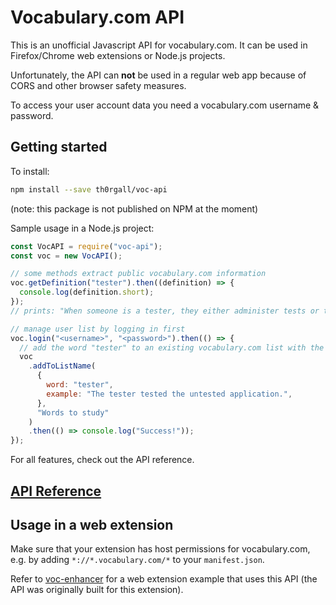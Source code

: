 # Vocabulary.com API

This is an unofficial Javascript API for vocabulary.com. It can be used in Firefox/Chrome web extensions or Node.js projects.

Unfortunately, the API can **not** be used in a regular web app because of CORS and other browser safety measures.

To access your user account data you need a vocabulary.com username & password.

## Getting started

To install:

```bash
npm install --save th0rgall/voc-api
```

(note: this package is not published on NPM at the moment)

Sample usage in a Node.js project:

```js
const VocAPI = require("voc-api");
const voc = new VocAPI();

// some methods extract public vocabulary.com information
voc.getDefinition("tester").then((definition) => {
  console.log(definition.short);
});
// prints: "When someone is a tester, they either administer tests or they assess the safety or function of a product. You might hope for an eventual career as a bubblegum tester."

// manage user list by logging in first
voc.login("<username>", "<password>").then(() => {
  // add the word "tester" to an existing vocabulary.com list with the name "Words to study". Include an example sentence.
  voc
    .addToListName(
      {
        word: "tester",
        example: "The tester tested the untested application.",
      },
      "Words to study"
    )
    .then(() => console.log("Success!"));
});
```

For all features, check out the API reference.

## [API Reference](https://th0rgall.github.io/voc-api/VocAPI.html)

## Usage in a web extension

Make sure that your extension has host permissions for vocabulary.com, e.g. by adding `*://*.vocabulary.com/*` to your `manifest.json`.

Refer to [voc-enhancer](https://github.com/th0rgall/voc-enhancer) for a web extension example that uses this API (the API was originally built for this extension). 
